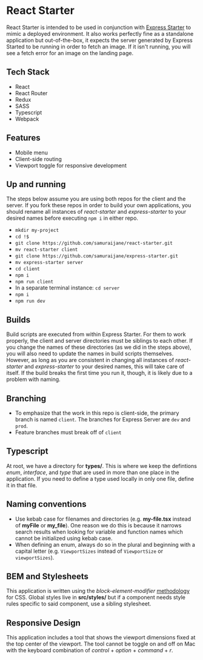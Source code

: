 # React Starter

React Starter is intended to be used in conjunction with [Express Starter](https://github.com/samuraijane/express-starter) to mimic a deployed environment. It also works perfectly fine as a standalone application but out-of-the-box, it expects the server generated by Express Started to be running in order to fetch an image. If it isn't running, you will see a fetch error for an image on the landing page.

## Tech Stack
- React
- React Router
- Redux
- SASS
- Typescript
- Webpack

## Features
- Mobile menu
- Client-side routing
- Viewport toggle for responsive development

## Up and running
The steps below assume you are using both repos for the client and the server. If you fork these repos in order to build your own applications, you should rename all instances of *react-starter* and *express-starter* to your desired names before executing `npm i` in either repo.
- `mkdir my-project`
- `cd !$`
- `git clone https://github.com/samuraijane/react-starter.git`
- `mv react-starter client`
- `git clone https://github.com/samuraijane/express-starter.git`
- `mv express-starter server`
- `cd client`
- `npm i`
- `npm run client`
- In a separate terminal instance: `cd server`
- `npm i`
- `npm run dev`

## Builds
Build scripts are executed from within Express Starter. For them to work properly, the client and server directories must be siblings to each other. If you change the names of these directories (as we did in the steps above), you will also need to update the names in build scripts themselves. However, as long as you are consistent in changing all instances of *react-starter* and *express-starter* to your desired names, this will take care of itself. If the build breaks the first time you run it, though, it is likely due to a problem with naming.

## Branching
- To emphasize that the work in this repo is client-side, the primary branch is named `client`. The branches for Express Server are `dev` and `prod`.
- Feature branches must break off of `client`

## Typescript
At root, we have a directory for **types/**. This is where we keep the defintions *enum*, *interface*, and *type* that are used in more than one place in the application. If you need to define a type used locally in only one file, define it in that file.

## Naming conventions
- Use kebab case for filenames and directories (e.g. **my-file.tsx** instead of **myFile** or **my_file**). One reason we do this is because it narrows search results when looking for variable and function names which cannot be initialized using kebab case.
- When defining an enum, always do so in the plural and beginning with a capital letter (e.g. `ViewportSizes` instead of `ViewportSize` or `viewportSizes`).

## BEM and Stylesheets
This application is written using the *block-element-modifier* [methodology](https://getbem.com/introduction/) for CSS. Global styles live in **src/styles/** but if a component needs style rules specific to said component, use a sibling stylesheet.

## Responsive Design
This application includes a tool that shows the viewport dimensions fixed at the top center of the viewport. The tool cannot be toggle on and off on Mac with the keyboard combination of *control* + *option* + *command* + *r*.
